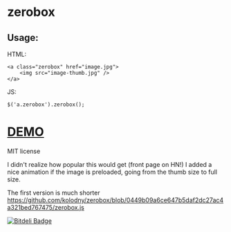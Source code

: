 zerobox
=======

## Usage:

HTML:

    <a class="zerobox" href="image.jpg">
        <img src="image-thumb.jpg" />
    </a>

JS:

    $('a.zerobox').zerobox();

# [DEMO](http://goo.gl/30rcg)

MIT license

I didn't realize how popular this would get (front page on HN!) I added a nice animation if the image is preloaded, going from the thumb size to full size.

The first version is much shorter https://github.com/kolodny/zerobox/blob/0449b09a6ce647b5daf2dc27ac4a321bed767475/zerobox.js

[![Bitdeli Badge](https://d2weczhvl823v0.cloudfront.net/kolodny/zerobox/trend.png)](https://bitdeli.com/free "Bitdeli Badge")